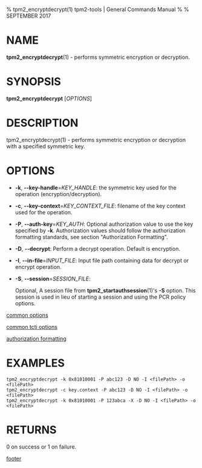 % tpm2_encryptdecrypt(1) tpm2-tools | General Commands Manual
%
% SEPTEMBER 2017

# NAME

**tpm2_encryptdecrypt**(1) - performs symmetric encryption or decryption.

# SYNOPSIS

**tpm2_encryptdecrypt** [*OPTIONS*]

# DESCRIPTION

tpm2_encryptdecrypt(1) - performs symmetric encryption or decryption with a
specified symmetric key.

# OPTIONS

  * **-k**, **--key-handle**=_KEY\_HANDLE_:
    the symmetric key used for the operation (encryption/decryption).

  * **-c**, **--key-context**=_KEY\_CONTEXT\_FILE_:
    filename of the key context used for the  operation.

  * **-P**, **--auth-key**=_KEY\_AUTH_:
    Optional authorization value to use the key specified by **-k**.
    Authorization values should follow the authorization formatting standards,
    see section "Authorization Formatting".

  * **-D**, **--decrypt**:
    Perform a decrypt operation. Default is encryption.

  * **-I**, **--in-file**=_INPUT\_FILE_:
    Input file path containing data for decrypt or encrypt operation.

  * **-S**, **--session**=_SESSION\_FILE_:

    Optional, A session file from **tpm2_startauthsession**(1)'s **-S** option. This session
    is used in lieu of starting a session and using the PCR policy options.

[common options](common/options.md)

[common tcti options](common/tcti.md)

[authorization formatting](common/password.md)

# EXAMPLES

```
tpm2_encryptdecrypt -k 0x81010001 -P abc123 -D NO -I <filePath> -o <filePath>
tpm2_encryptdecrypt -c key.context -P abc123 -D NO -I <filePath> -o <filePath>
tpm2_encryptdecrypt -k 0x81010001 -P 123abca -X -D NO -I <filePath> -o <filePath>
```

# RETURNS

0 on success or 1 on failure.

[footer](common/footer.md)
